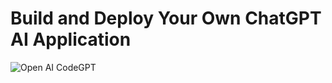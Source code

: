 # Build and Deploy Your Own ChatGPT AI Application
![Open AI CodeGPT](https://i.ibb.co/LS4DRhb/image-257.png)